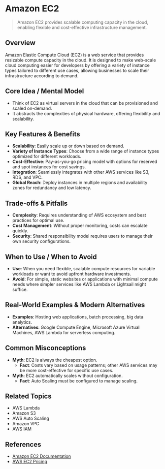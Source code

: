 # Amazon EC2

> Amazon EC2 provides scalable computing capacity in the cloud, enabling flexible and cost-effective infrastructure management.

## Overview
Amazon Elastic Compute Cloud (EC2) is a web service that provides resizable compute capacity in the cloud. It is designed to make web-scale cloud computing easier for developers by offering a variety of instance types tailored to different use cases, allowing businesses to scale their infrastructure according to demand.

## Core Idea / Mental Model
- Think of EC2 as virtual servers in the cloud that can be provisioned and scaled on-demand.
- It abstracts the complexities of physical hardware, offering flexibility and scalability.

## Key Features & Benefits
- **Scalability**: Easily scale up or down based on demand.
- **Variety of Instance Types**: Choose from a wide range of instance types optimized for different workloads.
- **Cost-Effective**: Pay-as-you-go pricing model with options for reserved and spot instances for cost savings.
- **Integration**: Seamlessly integrates with other AWS services like S3, RDS, and VPC.
- **Global Reach**: Deploy instances in multiple regions and availability zones for redundancy and low latency.

## Trade-offs & Pitfalls
- **Complexity**: Requires understanding of AWS ecosystem and best practices for optimal use.
- **Cost Management**: Without proper monitoring, costs can escalate quickly.
- **Security**: Shared responsibility model requires users to manage their own security configurations.

## When to Use / When to Avoid
- **Use**: When you need flexible, scalable compute resources for variable workloads or want to avoid upfront hardware investments.
- **Avoid**: For simple, static websites or applications with minimal compute needs where simpler services like AWS Lambda or Lightsail might suffice.

## Real-World Examples & Modern Alternatives
- **Examples**: Hosting web applications, batch processing, big data analytics.
- **Alternatives**: Google Compute Engine, Microsoft Azure Virtual Machines, AWS Lambda for serverless computing.

## Common Misconceptions
- **Myth**: EC2 is always the cheapest option.
  - **Fact**: Costs vary based on usage patterns; other AWS services may be more cost-effective for specific use cases.
- **Myth**: EC2 automatically scales without configuration.
  - **Fact**: Auto Scaling must be configured to manage scaling.

## Related Topics
- AWS Lambda
- Amazon S3
- AWS Auto Scaling
- Amazon VPC
- AWS IAM

## References
- [Amazon EC2 Documentation](https://docs.aws.amazon.com/ec2/index.html)  
- [AWS EC2 Pricing](https://aws.amazon.com/ec2/pricing/)